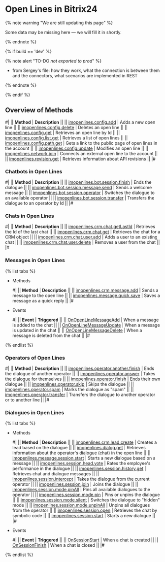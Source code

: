 # Open Lines in Bitrix24

{% note warning "We are still updating this page" %}

Some data may be missing here — we will fill it in shortly.

{% endnote %}

{% if build == 'dev' %}

{% note alert "TO-DO _not exported to prod_" %}

- from Sergey's file: how they work, what the connection is between them and the connectors, what scenarios are implemented in REST

{% endnote %}

{% endif %}

## Overview of Methods

#|
|| **Method** | **Description** ||
|| [imopenlines.config.add](./imopenlines-config-add.md) | Adds a new open line ||
|| [imopenlines.config.delete](./imopenlines-config-delete.md) | Deletes an open line ||
|| [imopenlines.config.get](./imopenlines-config-get.md) | Retrieves an open line by Id ||
|| [imopenlines.config.list.get](./imopenlines-config-list-get.md) | Retrieves a list of open lines ||
|| [imopenlines.config.path.get](./imopenlines-config-path-get.md) | Gets a link to the public page of open lines in the account ||
|| [imopenlines.config.update](./imopenlines-config-update.md) | Modifies an open line ||
|| [imopenlines.network.join](./imopenlines-network-join.md) | Connects an external open line to the account ||
|| [imopenlines.revision.get](./imopenlines-revision-get.md) | Retrieves information about API revisions ||
|#

### Chatbots in Open Lines

#|
|| **Method** | **Description** ||
|| [imopenlines.bot.session.finish](./chat-bots/imopenlines-bot-session-finish.md) | Ends the dialogue ||
|| [imopenlines.bot.session.message.send](./chat-bots/imopenlines-bot-session-message-send.md) | Sends a welcome message ||
|| [imopenlines.bot.session.operator](./chat-bots/imopenlines-bot-session-operator.md) | Switches the dialogue to an available operator ||
|| [imopenlines.bot.session.transfer](./chat-bots/imopenlines-bot-session-transfer.md) | Transfers the dialogue to an operator by Id ||
|#

### Chats in Open Lines

#|
|| **Method** | **Description** ||
|| [imopenlines.crm.chat.getLastId](./chats/imopenlines-crm-chat-get-last-id.md) | Retrieves the Id of the last chat ||
|| [imopenlines.crm.chat.get](./chats/imopenlines-crm-chat-get.md) | Retrieves the chat for a CRM object ||
|| [imopenlines.crm.chat.user.add](./chats/imopenlines-crm-chat-user-add.md) | Adds a user to an existing chat ||
|| [imopenlines.crm.chat.user.delete](./chats/imopenlines-crm-chat-user-delete.md) | Removes a user from the chat ||
|#

### Messages in Open Lines

{% list tabs %}

- Methods

    #|
    || **Method** | **Description** ||
    || [imopenlines.crm.message.add](./messages/imopenlines-crm-message-add.md) | Sends a message to the open line ||
    || [imopenlines.message.quick.save](./messages/imopenlines-message-quick-save.md) | Saves a message as a quick reply ||
    |#

- Events

    #|
    || **Event** | **Triggered** ||
    || [OnOpenLineMessageAdd](./events/on-open-line-message-add.md) | When a message is added to the chat ||
    || [OnOpenLineMessageUpdate](./events/on-open-line-message-update.md) | When a message is updated in the chat ||
    || [OnOpenLineMessageDelete](./events/on-open-line-message-delete.md) | When a message is deleted from the chat ||
    |#

{% endlist %}

### Operators of Open Lines

#|
|| **Method** | **Description** ||
|| [imopenlines.operator.another.finish](./operators/imopenlines-operator-another-finish.md) | Ends the dialogue of another operator ||
|| [imopenlines.operator.answer](./operators/imopenlines-operator-answer.md) | Takes the dialogue for themselves ||
|| [imopenlines.operator.finish](./operators/imopenlines-operator-finish.md) | Ends their own dialogue ||
|| [imopenlines.operator.skip](./operators/imopenlines-operator-skip.md) | Skips the dialogue ||
|| [imopenlines.operator.spam](./operators/imopenlines-operator-spam.md) | Marks the dialogue as "spam" ||
|| [imopenlines.operator.transfer](./operators/imopenlines-operator-transfer.md) | Transfers the dialogue to another operator or to another line ||
|#

### Dialogues in Open Lines

{% list tabs %}

- Methods

    #|
    || **Method** | **Description** ||
    || [imopenlines.crm.lead.create](./sessions/imopenlines-crm-lead-create.md) | Creates a lead based on the dialogue ||
    || [imopenlines.dialog.get](./sessions/imopenlines-dialog-get.md) | Retrieves information about the operator's dialogue (chat) in the open line ||
    || [imopenlines.message.session.start](./sessions/imopenlines-message-session-start.md) | Starts a new dialogue based on a message ||
    || [imopenlines.session.head.vote](./sessions/imopenlines-session-head-vote.md) | Rates the employee's performance in the dialogue ||
    || [imopenlines.session.history.get](./sessions/imopenlines-session-history-get.md) | Retrieves chat and dialogue messages ||
    || [imopenlines.session.intercept](./sessions/imopenlines-session-intercept.md) | Takes the dialogue from the current operator ||
    || [imopenlines.session.join](./sessions/imopenlines-session-join.md) | Joins the dialogue ||
    || [imopenlines.session.mode.pinAll](./sessions/imopenlines-session-mode-pin-all.md) | Pins all available dialogues to the operator ||
    || [imopenlines.session.mode.pin](./sessions/imopenlines-session-mode-pin.md) | Pins or unpins the dialogue ||
    || [imopenlines.session.mode.silent](./sessions/imopenlines-session-mode-silent.md) | Switches the dialogue to "hidden" mode ||
    || [imopenlines.session.mode.unpinAll](./sessions/imopenlines-session-mode-unpin-all.md) | Unpins all dialogues from the operator ||
    || [imopenlines.session.open](./sessions/imopenlines-session-open.md) | Retrieves the chat by symbolic code ||
    || [imopenlines.session.start](./sessions/imopenlines-session-start.md) | Starts a new dialogue ||
    |#

- Events

    #|
    || **Event** | **Triggered** ||
    || [OnSessionStart](./events/on-session-start.md) | When a chat is created ||
    || [OnSessionFinish](./events/on-session-finish.md) | When a chat is closed ||
    |#

{% endlist %}